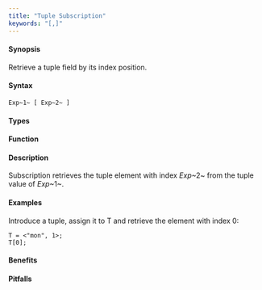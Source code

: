 ```yaml
---
title: "Tuple Subscription"
keywords: "[,]"
---
```


#### Synopsis

Retrieve a tuple field by its index position.

#### Syntax

`Exp~1~ [ Exp~2~ ]`

#### Types

#### Function

#### Description

Subscription retrieves the tuple element with index _Exp_~2~ from the tuple value of _Exp_~1~.

#### Examples

Introduce a tuple, assign it to T and retrieve the element with index 0:
```rascal-shell
T = <"mon", 1>;
T[0];
```

#### Benefits

#### Pitfalls

